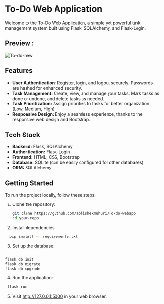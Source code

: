 # To-Do Web Application

Welcome to the To-Do Web Application, a simple yet powerful task management system built using Flask, SQLAlchemy, and Flask-Login.

## Preview : 
![To-do-new](https://github.com/abhishekmuhuri/To-do-webapp/assets/66702834/42b73e67-56a1-445d-a147-ae17ac5692e1)


## Features

- **User Authentication:** Register, login, and logout securely. Passwords are hashed for enhanced security.
- **Task Management:** Create, view, and manage your tasks. Mark tasks as done or undone, and delete tasks as needed.
- **Task Prioritization:** Assign priorities to tasks for better organization. (Low, Medium, High)
- **Responsive Design:** Enjoy a seamless experience, thanks to the responsive web design and Bootstrap.

## Tech Stack
- **Backend:** Flask, SQLAlchemy
- **Authentication:** Flask-Login
- **Frontend:** HTML, CSS, Bootstrap
- **Database:** SQLite (can be easily configured for other databases)
- **ORM:** SQLAlchemy

## Getting Started

To run the project locally, follow these steps:

1. Clone the repository:

   ```bash
   git clone https://github.com/abhishekmuhuri/To-do-webapp
   cd your-repo

2. Install dependencies:
```bash
  pip install -r requirements.txt

```
3. Set up the database:
```bash

flask db init
flask db migrate
flask db upgrade
```
4. Run the application:
 ```bash
  flask run
```

5. Visit http://127.0.0.1:5000 in your web browser.

